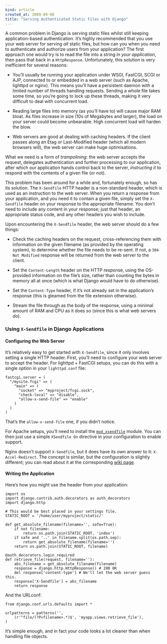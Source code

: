 ```yaml
--- 
kind: article
created_at: 2009-09-08
title: "Serving Authenticated Static Files with Django"
---
```


A common problem in Django is serving static files whilst still keeping
application-based authentication. It’s highly recommended that you use your web
server for serving *all* static files, but how can you when you need to
authenticate and authorize users from your application? The first approach one
would try is to read the file into a string *in your application*, then pass
that back in a `HttpResponse`. Unfortunately, this solution is very inefficient
for several reasons:

*   You’ll usually be running your application under WSGI, FastCGI, SCGI or AJP,
    connected to or embedded in a web server (such as Apache, lighttpd or
    nginx). This means you’ll have a persistent daemon with a limited number of
    threads handling requests. Sending a whole file takes some time, so you’re
    going to lock up these threads, making it very difficult to deal with
    concurrent load.

*   Reading large files into memory (as you’ll have to) will cause major RAM
    bloat. As files increase in size (10s of Megabytes and larger), the load on
    your server could become unbearable. High concurrent load will harden the
    blow.

*   Web servers are good at dealing with caching headers. If the client passes
    along an Etag or Last-Modified header (which all modern browsers will), the
    web server can make huge optimisations.

What we need is a form of *trampolining*: the web server accepts the request,
delegates authentication and further processing to our application, after which
our application hands control back to the server, *instructing it* to respond
with the contents of a given file (or not).

This problem has been around for a while and, fortunately enough, so has its
solution. The `X-Sendfile` HTTP header is a non-standard header, which is used
as an instruction to the web server. When you return a response from your
application, and you need it to contain a given file, simply set the
`X-Sendfile` header on your response to the appropriate filename. You don’t need
to include any content in your response; just that header, an appropriate status
code, and any other headers you wish to include.

Upon encountering the `X-Sendfile` header, the web server should do a few things:

*   Check the caching headers on the request, cross-referencing them with
    information on the given filename (as provided by the operating system), to
    determine whether the file needs to be re-sent. If not, a `304 Not Modified`
    response will be returned from the web server to the client.

*   Set the `Content-Length` header on the HTTP response, using the OS-provided
    information on the file’s size, rather than counting the bytes in memory all
    at once (which is what Django would have to do otherwise).

*   Set the `Content-Type` header, if it’s not already set in the application’s
    response (this is gleamed from the file extension otherwise).

*   Stream the file through as the body of the response, using a minimal amount
    of RAM and CPU as it does so (since this is what web servers *do*).

### Using `X-Sendfile` in Django Applications

#### Configuring the Web Server

It’s relatively easy to get started with `X-Sendfile`, since it only involves
setting a single HTTP header. First, you’ll need to configure your web server to
accept the header. For lighttpd + FastCGI setups, you can do this with a single
option in your `lighttpd.conf` file:

    fastcgi.server = (
      "/mysite.fcgi" => (
        "main" => (
          "socket" => "myproject/fcgi.sock",
          "check-local" => "disable",
          "allow-x-send-file" => "enable"
        )
      )
    )

That’s the `allow-x-send-file` one, if you didn’t notice.

For Apache setups, you’ll need to install the
[`mod_xsendfile`](http://tn123.ath.cx/mod_xsendfile/) module. You can then just
use a simple `XSendfile On` directive in your configuration to enable support.

Nginx doesn’t support `X-Sendfile`, but it does have its own answer to it:
`X-Accel-Redirect`. The concept is similar, but the configuration is slightly
different; you can read about it at the corresponding
[wiki page](http://wiki.nginx.org/NginxXSendfile).

#### Writing the Application

Here’s how you might use the header from your application:

    import os
    import django.contrib.auth.decorators as auth_decorators
    import django.http
    
    # This would be best placed in your settings file.
    STATIC_ROOT = '/home/user/myproject/static/'
    
    def get_absolute_filename(filename='', safe=True):
        if not filename:
            return os.path.join(STATIC_ROOT, 'index')
        if safe and '..' in filename.split(os.path.sep):
            return get_absolute_filename(filename='')
        return os.path.join(STATIC_ROOT, filename)
    
    @auth_decorators.login_required
    def retrieve_file(request, filename=''):
        abs_filename = get_absolute_filename(filename)
        response = django.http.HttpResponse() # 200 OK
        del response['content-type'] # We'll let the web server guess this.
        response['X-Sendfile'] = abs_filename
        return response

And the URLconf:

    from django.conf.urls.defaults import *
    
    urlpatterns = patterns('',
        (r'^file/(?P<filename>.*)$', 'myapp.views.retrieve_file'),
    )

It’s simple enough, and in fact your code looks a lot cleaner than when handling
file objects.
